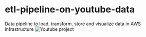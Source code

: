 # etl-pipeline-on-youtube-data
Data pipeline to load, transform, store and visualize data in AWS infrastructure
![Youtube project](https://user-images.githubusercontent.com/99402393/212493704-d06e2feb-8b90-4e31-8bb1-72d74be22074.jpg)
